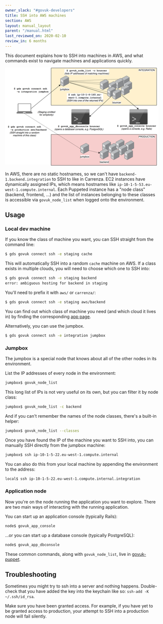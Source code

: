 ```yaml
---
owner_slack: "#govuk-developers"
title: SSH into AWS machines
section: AWS
layout: manual_layout
parent: "/manual.html"
last_reviewed_on: 2020-02-10
review_in: 6 months
---
```


This document explains how to SSH into machines in AWS, and what commands exist
to navigate machines and applications quickly.

![Visualisation of commands from dev to production machine](images/govuk-cli-ssh-overview.png)

In AWS, there are no static hostnames, so we can't have `backend-1.backend.integration`
to SSH to like in Carrenza. EC2 instances have dynamically assigned IPs, which means
hostnames like `ip-10-1-5-53.eu-west-1.compute.internal`. Each Puppeted instance has a
"node class" (backend, frontend, ...) and the list of instances belonging to these
classes is accessible via `govuk_node_list` when logged onto the environment.

## Usage

### Local dev machine

If you know the class of machine you want, you can SSH straight from the command line:

```sh
$ gds govuk connect ssh -e staging cache
```

This will automatically SSH into a random `cache` machine on AWS.
If a class exists in multiple clouds, you will need to choose which one to SSH into:

```sh
$ gds govuk connect ssh -e staging backend
error: ambiguous hosting for backend in staging
```

You'll need to prefix it with `aws/` or `carrenza/`:

```sh
$ gds govuk connect ssh -e staging aws/backend
```

You can find out which class of machine you need (and which cloud it lives in)
by finding the corresponding [app page](https://docs.publishing.service.gov.uk/apps.html).

Alternatively, you can use the jumpbox.

```sh
$ gds govuk connect ssh -e integration jumpbox
```

### Jumpbox

The jumpbox is a special node that knows about all of the other nodes in its environment.

List the IP addresses of every node in the environment:

```sh
jumpbox$ govuk_node_list
```

This long list of IPs is not very useful on its own, but you can filter it by node class:

```sh
jumpbox$ govuk_node_list -c backend
```

And if you can't remember the names of the node classes, there's a built-in helper:

```sh
jumpbox$ govuk_node_list --classes
```

Once you have found the IP of the machine you want to SSH into, you can manually SSH
directly from the jumpbox machine:

```sh
jumpbox$ ssh ip-10-1-5-22.eu-west-1.compute.internal
```

You can also do this from your local machine by appending the environment to the address:

```sh
local$ ssh ip-10-1-5-22.eu-west-1.compute.internal.integration
```

### Application node

Now you're on the node running the application you want to explore. There are two main
ways of interacting with the running application.

You can start up an application console (typically Rails):

```sh
node$ govuk_app_console
```

...or you can start up a database console (typically PostgreSQL):

```sh
node$ govuk_app_dbconsole
```

These common commands, along with `govuk_node_list`, live in
[govuk-puppet](https://github.com/alphagov/govuk-puppet).

## Troubleshooting

Sometimes you might try to ssh into a server and nothing happens. Double-check that you
have added the key into the keychain like so: `ssh-add -K ~/.ssh/id_rsa`.

Make sure you have been granted access. For example, if you have yet to be granted access
to production, your attempt to SSH into a production node will fail silently.
